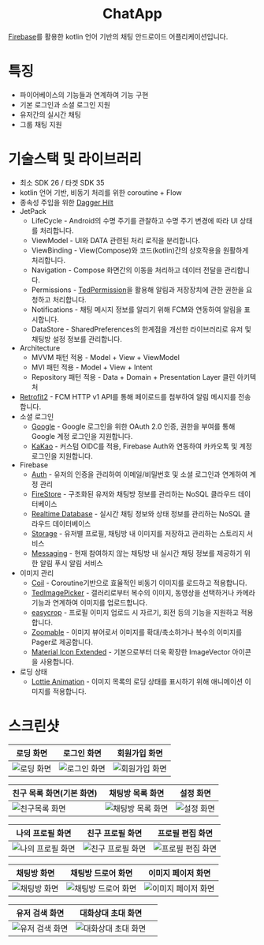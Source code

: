 # <div align=center>ChatApp</div>
[Firebase](https://firebase.google.com/)를 활용한 kotlin 언어 기반의 채팅 안드로이드 어플리케이션입니다.

# 특징
* 파이어베이스의 기능들과 연계하여 기능 구현
* 기본 로그인과 소셜 로그인 지원
* 유저간의 실시간 채팅
* 그룹 채팅 지원

# 기술스택 및 라이브러리
* 최소 SDK 26 / 타겟 SDK 35
* kotlin 언어 기반, 비동기 처리를 위한 coroutine + Flow
* 종속성 주입을 위한 [Dagger Hilt](https://dagger.dev/hilt/)
* JetPack
    * LifeCycle - Android의 수명 주기를 관찰하고 수명 주기 변경에 따라 UI 상태를 처리합니다.
    * ViewModel - UI와 DATA 관련된 처리 로직을 분리합니다.
    * ViewBinding - View(Compose)와 코드(kotlin)간의 상호작용을 원활하게 처리합니다.
    * Navigation - Compose 화면간의 이동을 처리하고 데이터 전달을 관리합니다.
    * Permissions - [TedPermission](https://github.com/ParkSangGwon/TedPermission)을 활용해 알림과 저장장치에 관한 권한을 요청하고 처리합니다.
    * Notifications - 채팅 메시지 정보를 알리기 위해 FCM와 연동하여 알림을 표시합니다.
    * DataStore - SharedPreferences의 한계점을 개선한 라이브러리로 유저 및 채팅방 설정 정보를 관리합니다.
* Architecture
    * MVVM 패턴 적용 - Model + View + ViewModel
    * MVI 패턴 적용 - Model + View + Intent
    * Repository 패턴 적용 - Data + Domain + Presentation Layer 클린 아키텍처
* [Retrofit2](https://github.com/square/retrofit) - FCM HTTP v1 API를 통해 페이로드를 첨부하여 알림 메시지를 전송합니다.
* 소셜 로그인
    * [Google](https://github.com/googleapis/google-auth-library-java) - Google 로그인을 위한 OAuth 2.0 인증, 권한을 부여를 통해 Google 계정 로그인을 지원합니다.
    * [KaKao](https://developers.kakao.com/docs/latest/ko/kakaologin/common) - 커스텀 OIDC를 적용, Firebase Auth와 연동하여 카카오톡 및 계정 로그인을 지원합니다. 
* Firebase
    * [Auth](https://coil-kt.github.io/coil/README-ko/) - 유저의 인증을 관리하여 이메일/비밀번호 및 소셜 로그인과 연계하여 계정 관리
    * [FireStore](https://coil-kt.github.io/coil/README-ko/) - 구조화된 유저와 채팅방 정보를 관리하는 NoSQL 클라우드 데이터베이스
    * [Realtime Database](https://coil-kt.github.io/coil/README-ko/) - 실시간 채팅 정보와 상태 정보를 관리하는 NoSQL 클라우드 데이터베이스
    * [Storage](https://coil-kt.github.io/coil/README-ko/) - 유저별 프로필, 채팅방 내 이미지를 저장하고 관리하는 스토리지 서비스
    * [Messaging](https://coil-kt.github.io/coil/README-ko/) - 현재 참여하지 않는 채팅방 내 실시간 채팅 정보를 제공하기 위한 알림 푸시 알림 서비스 
* 이미지 관리
    * [Coil](https://coil-kt.github.io/coil/README-ko/) - Coroutine기반으로 효율적인 비동기 이미지를 로드하고 적용합니다.
    * [TedImagePicker](https://github.com/ParkSangGwon/TedImagePicker) - 갤러리로부터 복수의 이미지, 동영상을 선택하거나 카메라 기능과 연계하여 이미지를 업로드합니다.
    * [easycrop](https://github.com/mr0xf00/easycrop) - 프로필 이미지 업로드 시 자르기, 회전 등의 기능을 지원하고 적용합니다.
    * [Zoomable](https://github.com/usuiat/Zoomable) -  이미지 뷰어로서 이미지를 확대/축소하거나 복수의 이미지를 Pager로 제공합니다.
    * [Material Icon Extended](https://fonts.google.com/icons) - 기본으로부터 더욱 확장한 ImageVector 아이콘을 사용합니다.
* 로딩 상태
    * [Lottie Animation](https://github.com/airbnb/lottie-android) - 이미지 목록의 로딩 상태를 표시하기 위해 애니메이션 이미지를 적용합니다.

# 스크린샷
|로딩 화면|로그인 화면|회원가입 화면|
|---|---|---|
|![로딩 화면](https://github.com/user-attachments/assets/f14ce3e0-a509-45c3-ad14-c6ee96abc65f)|![로그인 화면](https://github.com/user-attachments/assets/f335fe1e-7d27-462a-aa59-f0adf3569b65)|![회원가입 화면](https://github.com/user-attachments/assets/5f7f1631-8e2c-4414-aaee-d1b71ec3f6a8)|

|친구 목록 화면(기본 화면)|채팅방 목록 화면|설정 화면|
|---|---|---|
|![친구목록 화면](https://github.com/user-attachments/assets/2f618c2b-af85-4d86-bc4e-39206440e4b4)|![채팅방 목록 화면](https://github.com/user-attachments/assets/01479fd9-6068-4065-b492-ac5624fc26dd)|![설정 화면](https://github.com/user-attachments/assets/9f89c0ab-0b77-47da-be7c-16b717f61dcd)|

|나의 프로필 화면|친구 프로필 화면|프로필 편집 화면|
|---|---|---|
|![나의 프로필 화면](https://github.com/user-attachments/assets/48569a5e-bbe9-406f-a0df-092ca379704b)|![친구 프로필 화면](https://github.com/user-attachments/assets/fe13d008-8a6a-4186-b616-9777d84f16c3)|![프로필 편집 화면](https://github.com/user-attachments/assets/96b1506a-67bf-4dc1-acb9-60bb7c49c68e)|

|채팅방 화면|채팅방 드로어 화면|이미지 페이저 화면|
|---|---|---|
|![채팅방 화면](https://github.com/user-attachments/assets/6dfb38e4-1cc5-4c3e-949a-03edafd60ea7)|![채팅방 드로어 화면](https://github.com/user-attachments/assets/117dc811-83db-4eac-8be0-b17511a5f161)|![이미지 페이저 화면](https://github.com/user-attachments/assets/d93155c1-df05-4e58-918b-a67938f4b190)|

|유저 검색 화면|대화상대 초대 화면||
|---|---|---|
|![유저 검색 화면](https://github.com/user-attachments/assets/632c093f-f0eb-44d8-b96d-2f07f64a36d4)|![대화상대 초대 화면](https://github.com/user-attachments/assets/9caf1e14-4163-4cec-81b6-ed45bd274831)||
